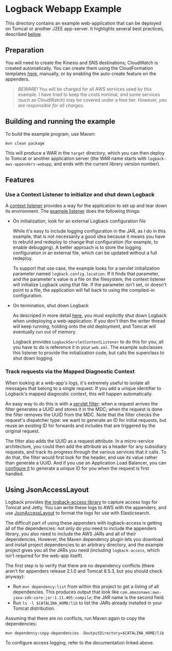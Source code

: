 # Logback Webapp Example

This directory contains an example web-application that can be deployed on Tomcat or another
J2EE app-server. It highlights several best practices, described [below](#features).


## Preparation

You will need to create the Kinesis and SNS destinations; CloudWatch is created automatically.
You can create them using the CloudFormation templates [here](../cloudformation), manually, or
by enabling the auto-create feature on the appenders.

> *BEWARE!* You will be charged for all AWS services used by this example. I have tried to keep
  the costs minimal, and some services (such as CloudWatch) may be covered under a free tier.
  However, *you are responsible for all charges*.


## Building and running the example

To build the example program, use Maven:

    mvn clean package

This will produce a WAR in the `target` directory, which you can then deploy to Tomcat or
another application server (the WAR name starts with `logback-aws-appenders-webapp`, and
ends with the current library version number).


## Features

### Use a Context Listener to initialize and shut down Logback

A [context listener](https://docs.oracle.com/javaee/6/api/javax/servlet/ServletContextListener.html)
provides a way for the application to set up and tear down its environment. The 
[example listener](src/main/java/com/kdgregory/logback/aws/example/ExampleContextListener.java)
does the following things:

* On initialization, look for an external Logback configuration file  

  While it's easy to include logging configuration in the JAR, as I do in this example,
  that is not necessarily a good idea because it means you have to rebuild and redeploy
  to change that configuration (for example, to enable debugging). A better approach is
  to store the logging configuration in an external file, which can be updated without
  a full redeploy.

  To support that use case, the example looks for a servlet initialization parameter
  named `logback.config.location`. If it finds that parameter, and the parameter's value
  is a file on the filesystem, the context listener will initialize Logback using that
  file. If the parameter isn't set, or doesn't point to a file, the application will
  fall back to using the compiled-in configuration.

* On termination, shut down Logback

  As descriped in more detail [here](../../docs/tomcat.md), you must explicitly shut
  down Logback when undeploying a web-application. If you don't then the writer thread
  will keep running, holding onto the old deployment, and Tomcat will eventually run
  out of memory.

  Logback provides `LogbackServletContextListener` to do this for you; all you have to
  do is reference it in your `web.xml`. The example subclasses this listener to provide
  the initialization code, but calls the superclass to shut down logging.


### Track requests via the Mapped Diagnostic Context

When looking at a web-app's logs, it's extremely useful to isolate all messages that belong to
a single request. If you add a unique identifier to Logback's mapped diagnostic context, this
will happen automatically.

An easy way to do this is with a [servlet filter](src/main/java/com/kdgregory/logback/aws/example/RequestIdFilter.java):
when a request arrives the filter generates a UUID and stores it in the MDC; when the request
is done the filter removes the UUID from the MDC. Note that the filter checks the request's
dispatcher type: we want to generate an ID for initial requests, but reuse an existing ID
for forwards and includes that are triggered by the original request.

The filter also adds the UUID as a request attribute. In a micro-service architecture, you could
then add the attribute as a header for any subsidiary requests, and track its progress through
the various services that it calls. To do that, the filter would first look for the header, and
use its value rather than generate a UUID. And if you use an Application Load Balancer, you can
[configure it](https://docs.aws.amazon.com/elasticloadbalancing/latest/application/load-balancer-request-tracing.html)
to generate a unique ID for you when the request is first handled.


## Using JsonAccessLayout

Logback provides [the logback-access library](https://logback.qos.ch/access.html) to capture
access logs for Tomcat and Jetty. You can write these logs to AWS with the appenders, and use
[JsonAccessLayout](../../docs/jsonaccesslayout.md) to format the logs for use with Elasticsearch.

The difficult part of using these appenders with logback-access is getting all of the dependencies:
not only do you need to include the appenders library, you also need to include the AWS JARs and
all of their dependencies. However, the Maven dependency plugin lets you download and install
project dependencies to an arbitrary directory, and the example project gives you all the JARs
you need (including `logback-access`, which isn't required for the web-app itself).

The first step is to verify that there are no dependency conflicts (there aren't for appenders
release 2.1.0 and Tomcat 8.5.3, but you should check anyway):

* Run `mvn dependency:list` from within this project to get a listing of all dependencies. This
  produces output that look like `com.amazonaws:aws-java-sdk-core:jar:1.11.405:compile`; the
  JAR name is the second field.
* Run `ls -l $CATALINA_HOME/lib` to list the JARs already installed in your Tomcat distribution.

Assuming that there are no conflicts, run Maven again to copy the dependencies:

```
mvn dependency:copy-dependencies -DoutputDirectory=$CATALINA_HOME/lib
```

To configure access logging, refer to the documentation linked above.
